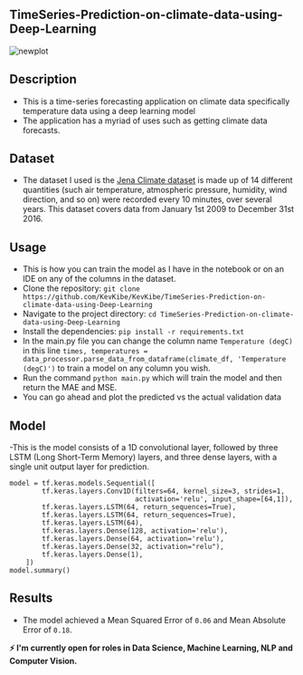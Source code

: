 ## TimeSeries-Prediction-on-climate-data-using-Deep-Learning
![newplot](https://github.com/KevKibe/TimeSeries-Prediction-on-climate-data-using-Deep-Learning/assets/86055894/f9cbc76a-7266-44d0-a50f-b1cc236bfc5e)

## Description


- This is a time-series forecasting application on climate data specifically temperature data using a deep learning model
- The application has a myriad of uses such as getting climate data forecasts.

## Dataset
- The dataset I used is the [Jena Climate dataset](https://www.kaggle.com/datasets/mnassrib/jena-climate) is made up of 14 different quantities (such air temperature, atmospheric pressure, humidity, wind direction, and so on) were recorded every 10 minutes, over several years. This dataset covers data from January 1st 2009 to December 31st 2016.

## Usage
- This is how you can train the model as I have in the notebook or on an IDE on any of the columns in the dataset.
- Clone the repository: `git clone https://github.com/KevKibe/KevKibe/TimeSeries-Prediction-on-climate-data-using-Deep-Learning`
- Navigate to the project directory: `cd TimeSeries-Prediction-on-climate-data-using-Deep-Learning`
- Install the dependencies: `pip install -r requirements.txt`
- In the main.py file you can change the column name `Temperature (degC)` in this line `times, temperatures = data_processor.parse_data_from_dataframe(climate_df, 'Temperature (degC)')` 
  to train a model on any column you wish.
- Run the command `python main.py` which will train the model and then return the MAE and MSE.
- You can go ahead and plot the predicted vs the actual validation data

## Model
-This is the model consists of a 1D convolutional layer, followed by three LSTM (Long Short-Term Memory) layers, and three dense layers, with a single unit output layer for prediction.

```
model = tf.keras.models.Sequential([
        tf.keras.layers.Conv1D(filters=64, kernel_size=3, strides=1,
                               activation='relu', input_shape=[64,1]),
        tf.keras.layers.LSTM(64, return_sequences=True),
        tf.keras.layers.LSTM(64, return_sequences=True),
        tf.keras.layers.LSTM(64),
        tf.keras.layers.Dense(128, activation='relu'),
        tf.keras.layers.Dense(64, activation='relu'),
        tf.keras.layers.Dense(32, activation="relu"),
        tf.keras.layers.Dense(1),
    ])
model.summary()
```

## Results

- The model achieved a Mean Squared Error of `0.06` and Mean Absolute Error of `0.18`.

**:zap: I'm currently open for roles in Data Science, Machine Learning, NLP and Computer Vision.**

